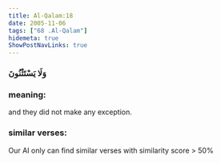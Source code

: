 ```yaml
---
title: Al-Qalam:18
date: 2005-11-06
tags: ["68 .Al-Qalam"]
hidemeta: true 
ShowPostNavLinks: true 
---
```

### وَلَا يَسْتَثْنُونَ
### meaning: 
and they did not make any exception.
### similar verses: 

Our AI only can find similar verses with similarity score > 50% 




